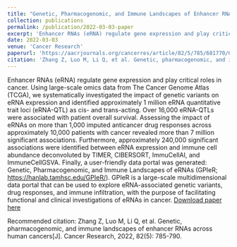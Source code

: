 ```yaml
---
title: "Genetic, Pharmacogenomic, and Immune Landscapes of Enhancer RNAs Across Human Cancers"
collection: publications
permalink: /publication/2022-03-03-paper
excerpt: 'Enhancer RNAs (eRNA) regulate gene expression and play critical roles in cancer. Using large-scale omics data from The Cancer Genome Atlas (TCGA), we systematically investigated the impact of genetic variants on eRNA expression and identified approximately 1 million eRNA quantitative trait loci (eRNA-QTL) as cis- and trans-acting. Over 16,000 eRNA-QTLs were associated with patient overall survival. Assessing the impact of eRNAs on more than 1,000 imputed anticancer drug responses across approximately 10,000 patients with cancer revealed more than 7 million significant associations. Furthermore, approximately 240,000 significant associations were identified between eRNA expression and immune cell abundance deconvoluted by TIMER, CIBERSORT, ImmuCellAI, and ImmuneCellGSVA. Finally, a user-friendly data portal was generated: Genetic, Pharmacogenomic, and Immune Landscapes of eRNAs (GPIeR; https://hanlab.tamhsc.edu/GPIeR/). GPIeR is a large-scale multidimensional data portal that can be used to explore eRNA-associated genetic variants, drug responses, and immune infiltration, with the purpose of facilitating functional and clinical investigations of eRNAs in cancer.'
date: 2022-03-03
venue: 'Cancer Research'
paperurl: 'https://aacrjournals.org/cancerres/article/82/5/785/681770/Genetic-Pharmacogenomic-and-Immune-Landscapes-of'
citation: 'Zhang Z, Luo M, Li Q, et al. Genetic, pharmacogenomic, and immune landscapes of enhancer RNAs across human cancers[J]. Cancer Research, 2022, 82(5): 785-790.'
---
```

Enhancer RNAs (eRNA) regulate gene expression and play critical roles in cancer. Using large-scale omics data from The Cancer Genome Atlas (TCGA), we systematically investigated the impact of genetic variants on eRNA expression and identified approximately 1 million eRNA quantitative trait loci (eRNA-QTL) as cis- and trans-acting. Over 16,000 eRNA-QTLs were associated with patient overall survival. Assessing the impact of eRNAs on more than 1,000 imputed anticancer drug responses across approximately 10,000 patients with cancer revealed more than 7 million significant associations. Furthermore, approximately 240,000 significant associations were identified between eRNA expression and immune cell abundance deconvoluted by TIMER, CIBERSORT, ImmuCellAI, and ImmuneCellGSVA. Finally, a user-friendly data portal was generated: Genetic, Pharmacogenomic, and Immune Landscapes of eRNAs (GPIeR; https://hanlab.tamhsc.edu/GPIeR/). GPIeR is a large-scale multidimensional data portal that can be used to explore eRNA-associated genetic variants, drug responses, and immune infiltration, with the purpose of facilitating functional and clinical investigations of eRNAs in cancer.
[Download paper here](https://aacrjournals.org/cancerres/article-pdf/82/5/785/3051876/785.pdf)

Recommended citation: Zhang Z, Luo M, Li Q, et al. Genetic, pharmacogenomic, and immune landscapes of enhancer RNAs across human cancers[J]. Cancer Research, 2022, 82(5): 785-790.
